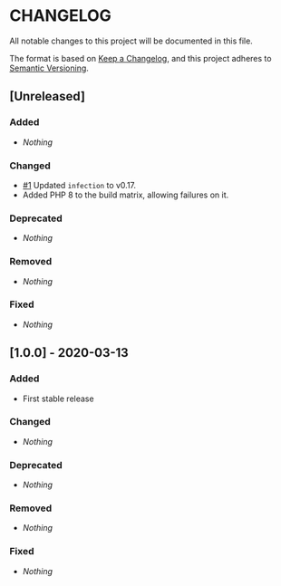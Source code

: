 # CHANGELOG

All notable changes to this project will be documented in this file.

The format is based on [Keep a Changelog](https://keepachangelog.com), and this project adheres to [Semantic Versioning](https://semver.org).

## [Unreleased]
### Added
* *Nothing*

### Changed
* [#1](https://github.com/shlinkio/shlink-config/issues/1) Updated `infection` to v0.17.
* Added PHP 8 to the build matrix, allowing failures on it.

### Deprecated
* *Nothing*

### Removed
* *Nothing*

### Fixed
* *Nothing*


## [1.0.0] - 2020-03-13
### Added
* First stable release

### Changed
* *Nothing*

### Deprecated
* *Nothing*

### Removed
* *Nothing*

### Fixed
* *Nothing*
